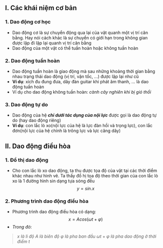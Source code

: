 ## I. Các khái niệm cơ bản
### 1. Dao động cơ học
- Dao động cơ là sự chuyển động qua lại của vật quanh một vị trí cân bằng. Hay nói cách khác là sự chuyển có giới hạn trong không gian được lặp đi lặp lại quanh vị trí cân bằng
- Dao động của một vật có thể tuần hoàn hoặc không tuần hoàn
### 2. Dao động tuần hoàn
- Dao động tuần hoàn là giao động mà sau những khoảng thời gian bằng nhau  trạng thái dao động (vị trí, vận tốc, ...) được lặp lại như cũ
- **Ví dụ**: xích đu đung đưa, dây đàn guitar khi phát âm thanh, ... là dao động tuần hoàn
- Ví dụ cho dao động không tuần hoàn: *cành cây nghiên khi bị gió thổi*
### 3. Dao động tự do
- Dao động của hệ ***chỉ dưới tác dụng của nội lực*** được gọi là dao động tự do (hay dao động riêng)
- **Ví dụ**: con lắc lò xo(nội lực của hệ là lực đàn hồi và trọng lực), con lắc đơn(nội lực của hệ chính là trông lực và lực căng dây)
## II. Dao động điều hòa
### 1. Đồ thị dao động
- Cho con lắc lò xo dao động, ta thu được tọa độ của vật tại các thời điểm khác nhau như hình vẽ. Ta thấy đồ hị tọa độ theo thời gian của con lắc lò xo là 1 đường hình sin dạng tựa sóng đều $$y = sin.x$$
### 2. Phương trình dao động điều hòa
- Phương trình dao động điều hòa có dạng:
$$x = Acos(\omega t + \varphi)$$
- *Trong đó*: 
> $x$ *là li độ* 
$A$ *là biên độ*
$\varphi$ *là pha ban đầu*
$\omega t + \varphi$ *là pha dao động ở thời điểm* $t$
